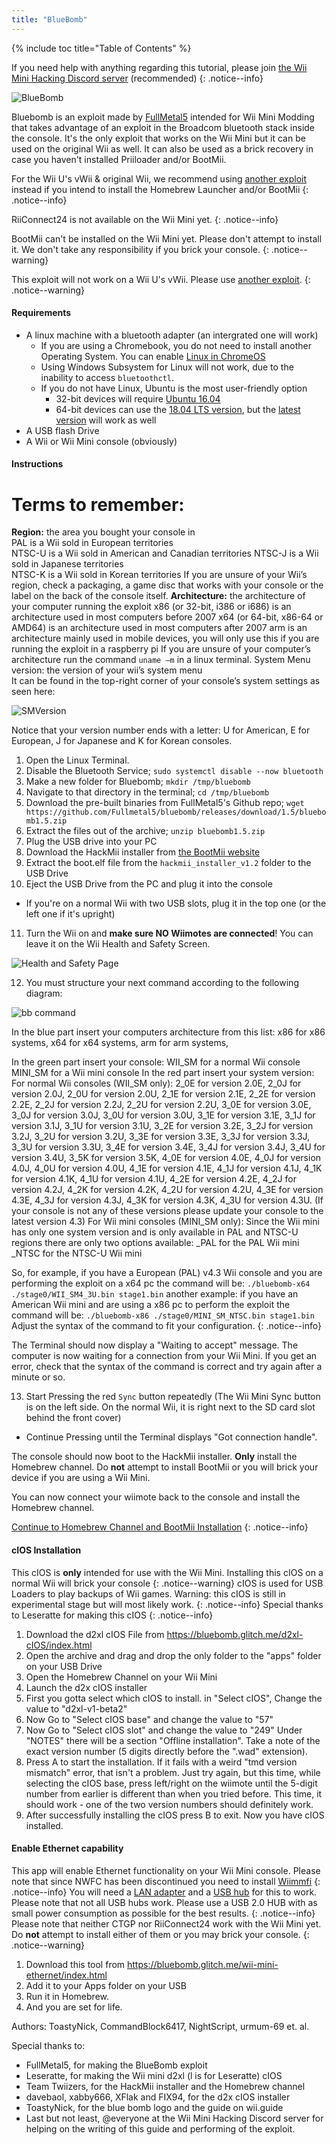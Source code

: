 ```yaml
---
title: "BlueBomb"
---
```


{% include toc title="Table of Contents" %}

If you need help with anything regarding this tutorial, please join [the Wii Mini Hacking Discord server](https://discord.gg/6ryxnkS) (recommended)
{: .notice--info}

![BlueBomb](/images/bluebomb.png)

Bluebomb is an exploit made by [FullMetal5](https://github.com/Fullmetal5/bluebomb/releases) intended for Wii Mini Modding that takes advantage of an exploit in the Broadcom bluetooth stack inside the console. It's the only exploit that works on the Wii Mini but it can be used on the original Wii as well. It can also be used as a brick recovery in case you haven't installed Priiloader and/or BootMii.

For the Wii U's vWii & original Wii, we recommend using [another exploit](/get-started) instead if you intend to install the Homebrew Launcher and/or BootMii
{: .notice--info}

RiiConnect24 is not available on the Wii Mini yet.
{: .notice--info}

BootMii can't be installed on the Wii Mini yet. Please don't attempt to install it. We don't take any responsibility if you brick your console.
{: .notice--warning}

This exploit will not work on a Wii U's vWii. Please use [another exploit](/get-started).
{: .notice--warning}


#### Requirements
- A linux machine with a bluetooth adapter (an intergrated one will work)
  - If you are using a Chromebook, you do not need to install another Operating System. You can enable [Linux in ChromeOS](https://support.google.com/chromebook/answer/9145439?hl=en)
  - Using Windows Subsystem for Linux will not work, due to the inability to access `bluetoothctl`.
  - If you do not have Linux, Ubuntu is the most user-friendly option
    - 32-bit devices will require [Ubuntu 16.04](http://releases.ubuntu.com/16.04/)
    - 64-bit devices can use the [18.04 LTS version](http://releases.ubuntu.com/bionic/), but the [latest version](https://ubuntu.com/download/desktop) will work as well
- A USB flash Drive
- A Wii or Wii Mini console (obviously)

#### Instructions
# Terms to remember:
  **Region:** the area you bought your console in		
    PAL is a Wii sold in European territories		
    NTSC-U is a Wii sold in American and Canadian territories
		NTSC-J is a Wii sold in Japanese territories		
    NTSC-K is a Wii sold in Korean territories
    If you are unsure of your Wii’s region, check a packaging, a game disc that works with your console or the label on the back of the console itself.
  **Architecture:** the architecture of your computer running the exploit
		x86 (or 32-bit, i386 or i686) is an architecture used in most computers before 2007
		x64 (or 64-bit, x86-64 or AMD64) is an architecture used in most computers after 2007
		arm is an architecture mainly used in mobile devices, you will only use this if you are running the exploit in a raspberry pi
	If you are unsure of your computer’s architecture run the command `uname —m` in a linux terminal.
	System Menu version: the version of your wii’s system menu		
  It can be found in the top-right corner of your console’s system settings as seen here:

  ![SMVersion](/images/Wii/SMver.png)

Notice that your version number ends with a letter: U for American, E for European, J for Japanese and K for Korean consoles.

1. Open the Linux Terminal.
2. Disable the Bluetooth Service; `sudo systemctl disable --now bluetooth`
3. Make a new folder for Bluebomb; `mkdir /tmp/bluebomb`
4. Navigate to that directory in the terminal; `cd /tmp/bluebomb`
5. Download the pre-built binaries from FullMetal5's Github repo; `wget https://github.com/Fullmetal5/bluebomb/releases/download/1.5/bluebomb1.5.zip`
6. Extract the files out of the archive; `unzip bluebomb1.5.zip`
7. Plug the USB drive into your PC
8. Download the HackMii installer from [the BootMii website](https://bootmii.org/download/)
9. Extract the boot.elf file from the `hackmii_installer_v1.2` folder to the USB Drive
10. Eject the USB Drive from the PC and plug it into the console
   - If you're on a normal Wii with two USB slots, plug it in the top one (or the left one if it's upright)
11. Turn the Wii on and **make sure NO Wiimotes are connected**! You can leave it on the Wii Health and Safety Screen.

![Health and Safety Page](/images/Wii/Health_and_Safety_EN.png)

12. You must structure your next command according to the following diagram:

![bb command](/images/Wii/bb_command.png)

In the blue part insert your computers architecture from this list:
	x86 for x86 systems,
	x64 for x64 systems,
	arm for arm systems,

In the green part insert your console:
  WII_SM for a normal Wii console
	MINI_SM for a Wii mini console
In the red part insert your system version:
	For normal Wii consoles (WII_SM only):
    2_0E for version 2.0E,
    2_0J for version 2.0J,
    2_0U for version 2.0U,
		2_1E for version 2.1E,
		2_2E for version 2.2E,
		2_2J for version 2.2J,
		2_2U for version 2.2U,
		3_0E for version 3.0E,
		3_0J for version 3.0J,
		3_0U for version 3.0U,
		3_1E for version 3.1E,
		3_1J for version 3.1J,
		3_1U for version 3.1U,
		3_2E for version 3.2E,
		3_2J for version 3.2J,
		3_2U for version 3.2U,
		3_3E for version 3.3E,
		3_3J for version 3.3J,
		3_3U for version 3.3U,
		3_4E for version 3.4E,
		3_4J for version 3.4J,
		3_4U for version 3.4U,
		3_5K for version 3.5K,
		4_0E for version 4.0E,
		4_0J for version 4.0J,
		4_0U for version 4.0U,
		4_1E for version 4.1E,
		4_1J for version 4.1J,
		4_1K for version 4.1K,
		4_1U for version 4.1U,
		4_2E for version 4.2E,
		4_2J for version 4.2J,
		4_2K for version 4.2K,
		4_2U for version 4.2U,
		4_3E for version 4.3E,
		4_3J for version 4.3J,
		4_3K for version 4.3K,
		4_3U for version 4.3U.
		(If your console is not any of these versions please update your console to the latest version 4.3)
	For Wii mini consoles (MINI_SM only):
	Since the Wii mini has only one system version and is only available in PAL and NTSC-U regions there are only two options available:
		_PAL for the PAL Wii mini
		_NTSC for the NTSC-U Wii mini

So, for example, if you have a European (PAL) v4.3 Wii console and you are performing the exploit on a x64 pc the command will be:
`./bluebomb-x64 ./stage0/WII_SM4_3U.bin stage1.bin`
another example: if you have an American Wii mini and are using a x86 pc to perform the exploit the command will be:
`./bluebomb-x86 ./stage0/MINI_SM_NTSC.bin stage1.bin`
Adjust the syntax of the command to fit your configuration.
{: .notice--info}

The Terminal should now display a "Waiting to accept" message. The computer is now waiting for a connection from your Wii Mini.
If you get an error, check that the syntax of the command is correct and try again after a minute or so.

13. Start Pressing the red `Sync` button repeatedly (The Wii Mini Sync button is on the left side. On the normal Wii, it is right next to the SD card slot behind the front cover)
   - Continue Pressing until the Terminal displays "Got connection handle".

The console should now boot to the HackMii installer. **Only** install the Homebrew channel. Do **not** attempt to install BootMii or you will brick your device if you are using a Wii Mini.

You can now connect your wiimote back to the console and install the Homebrew channel.

[Continue to Homebrew Channel and BootMii Installation](hbc)
{: .notice--info}

#### cIOS Installation

This cIOS is **only** intended for use with the Wii Mini. Installing this cIOS on a normal Wii will brick your console
{: .notice--warning}
cIOS is used for USB Loaders to play backups of Wii games. Warning: this cIOS is still in experimental stage but will most likely work.
{: .notice--info}
Special thanks to Leseratte for making this cIOS
{: .notice--info}

1. Download the d2xl cIOS File from https://bluebomb.glitch.me/d2xl-cIOS/index.html
1. Open the archive and drag and drop the only folder to the "apps" folder on your USB Drive
1. Open the Homebrew Channel on your Wii Mini
1. Launch the d2x cIOS installer
1. First you gotta select which cIOS to install. in "Select cIOS", Change the value to "d2xl-v1-beta2"
1. Now Go to "Select cIOS base" and change the value to "57"
1. Now Go to "Select cIOS slot" and change the value to "249"
      Under "NOTES" there will be a section "Offline installation". Take a note of the exact version number (5 digits directly before the ".wad" extension).
1. Press A to start the installation.
       If it fails with a weird "tmd version mismatch" error, that isn't a problem. Just try again, but this time, while selecting the cIOS base, press left/right on the wiimote until the 5-digit number from earlier is different than when you tried before. This time, it should work - one of the two version numbers should definitely work.
1. After successfully installing the cIOS press B to exit. Now you have cIOS installed.

#### Enable Ethernet capability

This app will enable Ethernet functionality on your Wii Mini console. Please note that since NWFC has been discontinued you need to install [Wiimmfi](wiimmfi)
{: .notice--info}
You will need a [LAN adapter](https://www.amazon.com/Ethernet-Adapter-Switch-Wii-Nintendo-WiiU/dp/B07QPRN2VF/) and a [USB hub](https://www.amazon.co.uk/Goobay-Port-Mini-USB-2-0/dp/B005D0H0W8/) for this to work. Please note that not all USB hubs work. Please use a USB 2.0 HUB with as small power consumption as possible for the best results.
{: .notice--info}
Please note that neither CTGP nor RiiConnect24 work with the Wii Mini yet. Do **not** attempt to install either of them or you may brick your console.
{: .notice--warning}

1. Download this tool from https://bluebomb.glitch.me/wii-mini-ethernet/index.html
1. Add it to your Apps folder on your USB
1. Run it in Homebrew.
1. And you are set for life.

Authors:
ToastyNick, CommandBlock6417, NightScript, urmum-69 et. al.

Special thanks to:
* FullMetal5, for making the BlueBomb exploit
* Leseratte, for making the Wii mini d2xl (l is for Leseratte) cIOS
* Team Twiizers, for the HackMii installer and the Homebrew channel
* davebaol, xabby666, XFlak and FIX94, for the d2x cIOS installer
* ToastyNick, for the blue bomb logo and the guide on wii.guide
* Last but not least, @everyone at the Wii Mini Hacking Discord server for helping on the writing of this guide and performing of the exploit.
